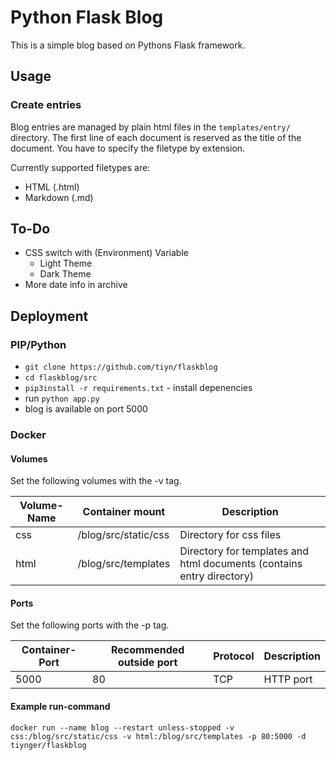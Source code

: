 # Python Flask Blog

This is a simple blog based on Pythons Flask framework.

## Usage

### Create entries

Blog entries are managed by plain html files in the `templates/entry/` directory.
The first line of each document is reserved as the title of the document.
You have to specify the filetype by extension.

Currently supported filetypes are:
- HTML (.html)
- Markdown (.md)

## To-Do

- CSS switch with (Environment) Variable
  - Light Theme
  - Dark Theme
- More date info in archive

## Deployment

### PIP/Python

- `git clone https://github.com/tiyn/flaskblog`
- `cd flaskblog/src`
- `pip3install -r requirements.txt` - install depenencies
- run `python app.py`
- blog is available on port 5000

### Docker

#### Volumes

Set the following volumes with the -v tag.

| Volume-Name | Container mount      | Description                                                           |
|-------------|----------------------|-----------------------------------------------------------------------|
| css         | /blog/src/static/css | Directory for css files                                               |
| html        | /blog/src/templates  | Directory for templates and html documents (contains entry directory) |

#### Ports

Set the following ports with the -p tag.

| Container-Port | Recommended outside port | Protocol | Description |
|----------------|--------------------------|----------|-------------|
| 5000           | 80                       | TCP      | HTTP port   |

#### Example run-command

`docker run --name blog --restart unless-stopped -v css:/blog/src/static/css -v html:/blog/src/templates -p 80:5000 -d tiynger/flaskblog`
